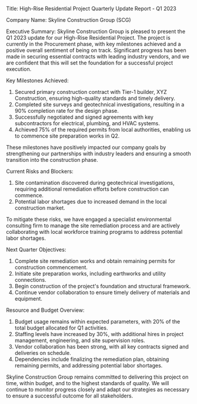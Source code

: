  Title: High-Rise Residential Project Quarterly Update Report - Q1 2023

Company Name: Skyline Construction Group (SCG)

Executive Summary:
Skyline Construction Group is pleased to present the Q1 2023 update for our High-Rise Residential Project. The project is currently in the Procurement phase, with key milestones achieved and a positive overall sentiment of being on track. Significant progress has been made in securing essential contracts with leading industry vendors, and we are confident that this will set the foundation for a successful project execution.

Key Milestones Achieved:
1. Secured primary construction contract with Tier-1 builder, XYZ Construction, ensuring high-quality standards and timely delivery.
2. Completed site surveys and geotechnical investigations, resulting in a 90% completion rate for the design phase.
3. Successfully negotiated and signed agreements with key subcontractors for electrical, plumbing, and HVAC systems.
4. Achieved 75% of the required permits from local authorities, enabling us to commence site preparation works in Q2.

These milestones have positively impacted our company goals by strengthening our partnerships with industry leaders and ensuring a smooth transition into the construction phase.

Current Risks and Blockers:
1. Site contamination discovered during geotechnical investigations, requiring additional remediation efforts before construction can commence.
2. Potential labor shortages due to increased demand in the local construction market.

To mitigate these risks, we have engaged a specialist environmental consulting firm to manage the site remediation process and are actively collaborating with local workforce training programs to address potential labor shortages.

Next Quarter Objectives:
1. Complete site remediation works and obtain remaining permits for construction commencement.
2. Initiate site preparation works, including earthworks and utility connections.
3. Begin construction of the project's foundation and structural framework.
4. Continue vendor collaboration to ensure timely delivery of materials and equipment.

Resource and Budget Overview:
1. Budget usage remains within expected parameters, with 20% of the total budget allocated for Q1 activities.
2. Staffing levels have increased by 30%, with additional hires in project management, engineering, and site supervision roles.
3. Vendor collaboration has been strong, with all key contracts signed and deliveries on schedule.
4. Dependencies include finalizing the remediation plan, obtaining remaining permits, and addressing potential labor shortages.

Skyline Construction Group remains committed to delivering this project on time, within budget, and to the highest standards of quality. We will continue to monitor progress closely and adapt our strategies as necessary to ensure a successful outcome for all stakeholders.